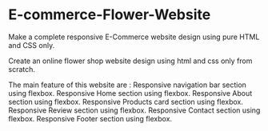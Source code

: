 # E-commerce-Flower-Website
Make a complete responsive E-Commerce website design using pure HTML and CSS only.


Create an online flower shop website design using html and css only from scratch.

The main feature of this website are :
Responsive navigation bar section using flexbox.
Responsive Home section using flexbox.
Responsive About section using flexbox.
Responsive Products card section using flexbox.
Responsive Review section using flexbox.
Responsive Contact section using flexbox.
Responsive Footer section using flexbox.